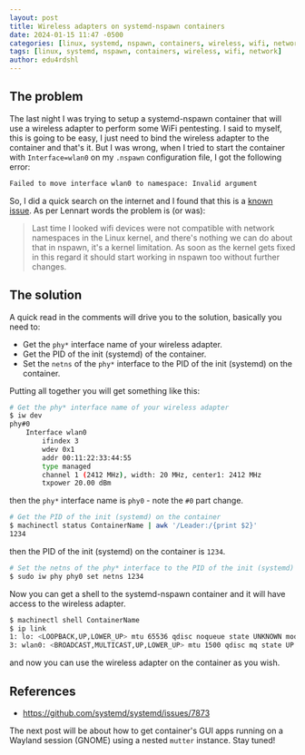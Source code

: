 ```yaml
---
layout: post
title: Wireless adapters on systemd-nspawn containers
date: 2024-01-15 11:47 -0500
categories: [linux, systemd, nspawn, containers, wireless, wifi, network]
tags: [linux, systemd, nspawn, containers, wireless, wifi, network]
author: edu4rdshl
---
```

## The problem
The last night I was trying to setup a systemd-nspawn container that will use a wireless adapter to perform some WiFi pentesting. I said to myself, this is going to be easy, I just need to bind the wireless adapter to the container and that's it. But I was wrong, when I tried to start the container with `Interface=wlan0` on my `.nspawn` configuration file, I got the following error:


```bash
Failed to move interface wlan0 to namespace: Invalid argument
```

So, I did a quick search on the internet and I found that this is a [known issue](https://github.com/systemd/systemd/issues/7873). As per Lennart words the problem is (or was):

> Last time I looked wifi devices were not compatible with network namespaces in the Linux kernel, and there's nothing we can do about that in nspawn, it's a kernel limitation. As soon as the kernel gets fixed in this regard it should start working in nspawn too without further changes.

## The solution

A quick read in the comments will drive you to the solution, basically you need to:

- Get the `phy*` interface name of your wireless adapter.
- Get the PID of the init (systemd) of the container.
- Set the `netns` of the `phy*` interface to the PID of the init (systemd) on the container.

Putting all together you will get something like this:

```bash
# Get the phy* interface name of your wireless adapter
$ iw dev
phy#0
    Interface wlan0
        ifindex 3
        wdev 0x1
        addr 00:11:22:33:44:55
        type managed
        channel 1 (2412 MHz), width: 20 MHz, center1: 2412 MHz
        txpower 20.00 dBm
```
then the `phy*` interface name is `phy0` - note the `#0` part change.

```bash
# Get the PID of the init (systemd) on the container
$ machinectl status ContainerName | awk '/Leader:/{print $2}'
1234
```
then the PID of the init (systemd) on the container is `1234`.

```bash
# Set the netns of the phy* interface to the PID of the init (systemd) on the container
$ sudo iw phy phy0 set netns 1234
```

Now you can get a shell to the systemd-nspawn container and it will have access to the wireless adapter.

```bash
$ machinectl shell ContainerName
$ ip link
1: lo: <LOOPBACK,UP,LOWER_UP> mtu 65536 qdisc noqueue state UNKNOWN mode DEFAULT group default qlen 1000 link/loopback 00:00:00:00:00:00 brd 00:00:00:00:00:00
3: wlan0: <BROADCAST,MULTICAST,UP,LOWER_UP> mtu 1500 qdisc mq state UP mode DORMANT group default qlen 1000 link/ether 00:11:22:33:44:55 brd ff:ff:ff:ff:ff:ff
```
and now you can use the wireless adapter on the container as you wish.

## References

- https://github.com/systemd/systemd/issues/7873

The next post will be about how to get container's GUI apps running on a Wayland session (GNOME) using a nested `mutter` instance. Stay tuned!